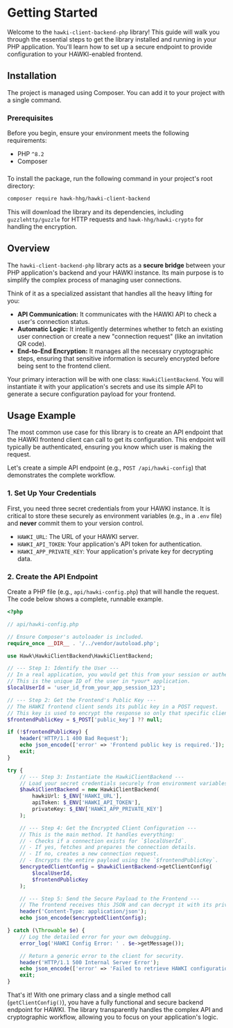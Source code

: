# Getting Started

Welcome to the `hawki-client-backend-php` library! This guide will walk you through the essential steps to get the library installed and running in your PHP application. You'll learn how to set up a secure endpoint to provide configuration to your HAWKI-enabled frontend.

## Installation

The project is managed using Composer. You can add it to your project with a single command.

### Prerequisites

Before you begin, ensure your environment meets the following requirements:
*   PHP `^8.2`
*   Composer

###
To install the package, run the following command in your project's root directory:

```bash
composer require hawk-hhg/hawki-client-backend
```

This will download the library and its dependencies, including `guzzlehttp/guzzle` for HTTP requests and `hawk-hhg/hawki-crypto` for handling the encryption.

## Overview

The `hawki-client-backend-php` library acts as a **secure bridge** between your PHP application's backend and your HAWKI instance. Its main purpose is to simplify the complex process of managing user connections.

Think of it as a specialized assistant that handles all the heavy lifting for you:
*   **API Communication:** It communicates with the HAWKI API to check a user's connection status.
*   **Automatic Logic:** It intelligently determines whether to fetch an existing user connection or create a new "connection request" (like an invitation QR code).
*   **End-to-End Encryption:** It manages all the necessary cryptographic steps, ensuring that sensitive information is securely encrypted before being sent to the frontend client.

Your primary interaction will be with one class: `HawkiClientBackend`. You will instantiate it with your application's secrets and use its simple API to generate a secure configuration payload for your frontend.

## Usage Example

The most common use case for this library is to create an API endpoint that the HAWKI frontend client can call to get its configuration. This endpoint will typically be authenticated, ensuring you know which user is making the request.

Let's create a simple API endpoint (e.g., `POST /api/hawki-config`) that demonstrates the complete workflow.

### 1. Set Up Your Credentials

First, you need three secret credentials from your HAWKI instance. It is critical to store these securely as environment variables (e.g., in a `.env` file) and **never** commit them to your version control.

*   `HAWKI_URL`: The URL of your HAWKI server.
*   `HAWKI_API_TOKEN`: Your application's API token for authentication.
*   `HAWKI_APP_PRIVATE_KEY`: Your application's private key for decrypting data.

### 2. Create the API Endpoint

Create a PHP file (e.g., `api/hawki-config.php`) that will handle the request. The code below shows a complete, runnable example.

```php
<?php

// api/hawki-config.php

// Ensure Composer's autoloader is included.
require_once __DIR__ . '/../vendor/autoload.php';

use Hawk\HawkiClientBackend\HawkiClientBackend;

// --- Step 1: Identify the User ---
// In a real application, you would get this from your session or authentication system.
// This is the unique ID of the user in *your* application.
$localUserId = 'user_id_from_your_app_session_123';

// --- Step 2: Get the Frontend's Public Key ---
// The HAWKI frontend client sends its public key in a POST request.
// This key is used to encrypt the response so only that specific client can read it.
$frontendPublicKey = $_POST['public_key'] ?? null;

if (!$frontendPublicKey) {
    header('HTTP/1.1 400 Bad Request');
    echo json_encode(['error' => 'Frontend public key is required.']);
    exit;
}

try {
    // --- Step 3: Instantiate the HawkiClientBackend ---
    // Load your secret credentials securely from environment variables.
    $hawkiClientBackend = new HawkiClientBackend(
        hawkiUrl: $_ENV['HAWKI_URL'],
        apiToken: $_ENV['HAWKI_API_TOKEN'],
        privateKey: $_ENV['HAWKI_APP_PRIVATE_KEY']
    );

    // --- Step 4: Get the Encrypted Client Configuration ---
    // This is the main method. It handles everything:
    // - Checks if a connection exists for `$localUserId`.
    // - If yes, fetches and prepares the connection details.
    // - If no, creates a new connection request.
    // - Encrypts the entire payload using the `$frontendPublicKey`.
    $encryptedClientConfig = $hawkiClientBackend->getClientConfig(
        $localUserId,
        $frontendPublicKey
    );

    // --- Step 5: Send the Secure Payload to the Frontend ---
    // The frontend receives this JSON and can decrypt it with its private key.
    header('Content-Type: application/json');
    echo json_encode($encryptedClientConfig);

} catch (\Throwable $e) {
    // Log the detailed error for your own debugging.
    error_log('HAWKI Config Error: ' . $e->getMessage());

    // Return a generic error to the client for security.
    header('HTTP/1.1 500 Internal Server Error');
    echo json_encode(['error' => 'Failed to retrieve HAWKI configuration.']);
    exit;
}
```

That's it! With one primary class and a single method call (`getClientConfig()`), you have a fully functional and secure backend endpoint for HAWKI. The library transparently handles the complex API and cryptographic workflow, allowing you to focus on your application's logic.

